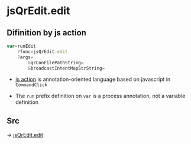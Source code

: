 # jsQrEdit.edit

## Difinition by js action

```js.js
var=runEdit
	?func=jsQrEdit.edit
	?args=
		&qrConFilePathString=
		&broadcastIntentMapStrString=
```

- [js action](#) is annotation-oriented language based on javascript in `CommandClick`

- The `run` prefix definition on `var` is a process annotation, not a variable definition

## Src

-> [jsQrEdit.edit](https://github.com/puutaro/CommandClick/blob/master/app/src/main/java/com/puutaro/commandclick/fragment_lib/terminal_fragment/js_interface/qr/JsQrEdit.kt#L55)


